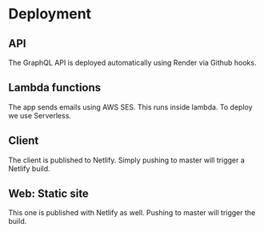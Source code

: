 Deployment
==========

API
---

The GraphQL API is deployed automatically using Render via Github hooks.

Lambda functions
----------------

The app sends emails using AWS SES. This runs inside lambda.
To deploy we use Serverless.

Client
------

The client is published to Netlify. Simply pushing to master will trigger a Netlify build.

Web: Static site
----------------

This one is published with Netlify as well. Pushing to master will trigger the build.
